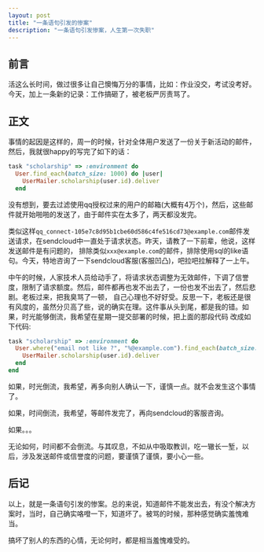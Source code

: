 ```yaml
---
layout: post
title: "一条语句引发的惨案"
description: "一条语句引发惨案，人生第一次失职"
---
```


## 前言

活这么长时间，做过很多让自己懊悔万分的事情，比如：作业没交，考试没考好。今天，加上一条新的记录：工作搞砸了，被老板严厉责骂了。

## 正文

事情的起因是这样的，周一的时候，针对全体用户发送了一份关于新活动的邮件，然后，我就很happy的写完了如下的话：

```ruby
task "scholarship" => :environment do 
  User.find_each(batch_size: 1000) do |user|
    UserMailer.scholarship(user.id).deliver
  end
```

没有想到，要去过滤使用qq授权过来的用户的邮箱(大概有4万个)，然后，这些邮件就开始啪啪的发送了，由于邮件实在太多了，两天都没发完。

类似这样`qq_connect-105e7c8d95b1cbe60d586c4fe516cd73@example.com`邮件发送请求，在sendcloud中一直处于请求状态。昨天，请教了一下前辈，他说，这样发送邮件是有问题的，
排除类似`xxx@example.com`的邮件，排除使用sql的like语句。今天，特地咨询了一下sendcloud客服(客服凹凸)，吧拉吧拉解释了一上午。

中午的时候，人家技术人员给动手了，将请求状态调整为无效邮件，下调了信誉度，限制了请求额度。然后，邮件都再也发不出去了，一份也发不出去了，然后悲剧。老板过来，把我臭骂了一顿，
自己心理也不好好受。反思一下，老板还是很有风度的，虽然分贝高了些，说的确实在理。这件事从头到尾，都是我的错。如果，时光能够倒流，我希望在星期一提交部署的时候，把上面的那段代码
改成如下代码: 

```ruby
task "scholarship" => :environment do 
  User.where("email not like ?", "%@example.com").find_each(batch_size: 1000) do |user|
    UserMailer.scholarship(user.id).deliver
  end
end
```

如果，时光倒流，我希望，再多向别人确认一下，谨慎一点。就不会发生这个事情了。

如果，时间倒流，我希望，等邮件发完了，再向sendcloud的客服咨询。

如果。。。

无论如何，时间都不会倒流。与其叹息，不如从中吸取教训，吃一辙长一堑，以后，涉及发送邮件或信誉度的问题，要谨慎了谨慎，要小心一些。

## 后记

以上，就是一条语句引发的惨案。总的来说，知道邮件不能发出去，有没个解决方案时，当时，自己确实咯噔一下，知道坏了。被骂的时候，那种感觉确实羞愧难当。

搞坏了别人的东西的心情，无论何时，都是相当羞愧难受的。

